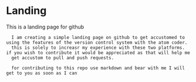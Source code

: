 # Landing
  
  This is a landing page for github
    
      I am creating a simple landing page on github to get accustomed to using the features of the version control system with the atom coder.
      this is solely to increasr my experience with these two platforms. if you wish to contribute it would be appreciated as that will help me 
      get accustom to pull and push requests. 
     
      for contributing to this repo use markdown and bear with me I will get to you as soon as I can
